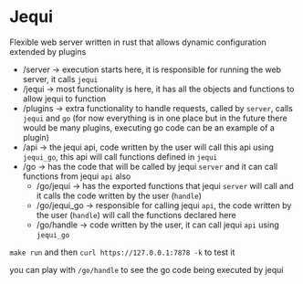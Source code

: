 # Jequi

Flexible web server written in rust that allows dynamic configuration extended by plugins

- /server -> execution starts here, it is responsible for running the web server, it calls `jequi`
- /jequi -> most functionality is here, it has all the objects and functions to allow jequi to function
- /plugins -> extra functionality to handle requests, called by `server`, calls `jequi` and `go` (for now everything is in one place but in the future there would be many plugins, executing go code can be an example of a plugin)
- /api -> the jequi api, code written by the user will call this api using `jequi_go`, this api will call functions defined in `jequi`
- /go -> has the code that will be called by jequi `server` and it can call functions from jequi `api` also
    - /go/jequi -> has the exported functions that jequi `server` will call and it calls the code written by the user (`handle`)
    - /go/jequi_go -> responsible for calling jequi `api`, the code written by the user (`handle`) will call the functions declared here
    - /go/handle -> code written by the user, it can call jequi `api` using `jequi_go`

`make run` and then `curl https://127.0.0.1:7878 -k` to test it

you can play with `/go/handle` to see the go code being executed by jequi
